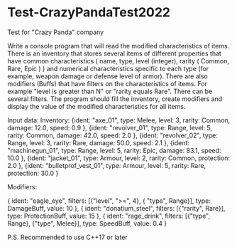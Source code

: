 # Test-CrazyPandaTest2022
Test for "Crazy Panda" company

Write a console program that will read the modified characteristics of items.
There is an inventory that stores several items of different properties that have common characteristics (
name, type, level (integer), rarity ( Common, Rare, Epic ) )
and numerical <double> characteristics specific to each type (for example, weapon damage or defense level of
armor).
There are also modifiers (Buffs) that have filters on the characteristics of items. For example "level is greater than N"
or "rarity equals Rare". There can be several filters.
The program should fill the inventory, create modifiers and display the value of the modified
characteristics for all items.
  
Input data:
Inventory: 
  {ident: "axe_01", type: Melee, level: 3, rarity: Common, damage: 12.0, speed: 0.9 },
  {ident: "revolver_01", type: Range, level: 5, rarity: Common, damage: 42.0, speed: 2.0 },
  {ident: "revolver_02", type: Range, level: 3, rarity: Rare, damage: 50.0, speed: 2.1 },
  {ident: "machinegun_01", type: Range, level: 5, rarity: Epic, damage: 83.1, speed: 10.0 },
  {ident: "jacket_01", type: Armour, level: 2, rarity: Common, protection: 2.0 },
  {ident: "bulletprof_vest_01", type: Armour, level: 5, rarity: Rare, protection: 30.0 }
  
Modifiers:
  
  { ident: "eagle_eye", filters: [{"level", ">=", 4}, { "type", Range}], type: DamageBuff, value: 10 },
  { ident: "donatium_steel", filters: [{"rarity", Rare}], type: ProtectionBuff, value: 15 },
  { ident: "rage_drink", filters: [{"type", Range}, {"type", Melee}], type: SpeedBuff, value: 0.4 }
  
P.S. Recommended to use C++17 or later
